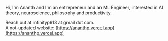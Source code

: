 Hi, I'm Ananth and I'm an entrepreneur and an ML Engineer, interested in AI theory, neuroscience, philosophy and productivity.

Reach out at infinityp913 at gmail dot com.  
A not-updated website: [https://ananthp.vercel.app](https://ananthp.vercel.app)

<!--
**infinityp913/infinityp913** is a ✨ _special_ ✨ repository because its `README.md` (this file) appears on your GitHub profile.

Here are some ideas to get you started:

- 🔭 I’m currently working on ...
- 🌱 I’m currently learning ...
- 👯 I’m looking to collaborate on ...
- 🤔 I’m looking for help with ...
- 💬 Ask me about ...
- 📫 How to reach me: ...
- 😄 Pronouns: ...
- ⚡ Fun fact: ...
-->
